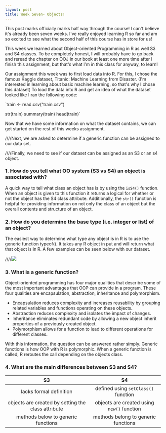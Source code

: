 ```yaml
---
layout: post
title: Week Seven- Objects!
---
```


This post marks officially marks half way through the course! I can't believe it's already been seven weeks. I've really enjoyed learning R so far and am so excited to see what the second half of this course has in store for us!

This week we learned about Object-oriented Programming in R as well S3 and S4 classes. To be completely honest, I will probably have to go back and reread the chapter on OOJ in our book at least one more time after I finish this assignment, but that's what I'm in this class for anyway, to learn!

Our assignment this week was to first load data into R. For this, I chose the famous Kaggle dataset, Titanic: Machine Learning from Disaster. (I'm interested in learning about basic machine learning, so that's why I chose this dataset) To load the data into R and get an idea of what the dataset looked like I ran the following code:

`train <- read.csv("train.csv")

str(train)
summary(train)
head(train)`

Now that we have some information on what the dataset contains, we can get started on the rest of this weeks assignment.

////Next, we are asked to determine if a generic function can be assigned to our data set.

////Finally, we need to see if our dataset can be assigned as an S3 or an s4 object.

### 1. How do you tell what OO system (S3 vs S4) an object is associated with?

A quick way to tell what class an object has is by using the `isS4()` function. When an object is given to this function it returns a logical for whether or not the object has the S4 class attribute. Additionally, the `str()` function is helpful for providing information on not only the class of an object but the overall contents and structure of an object.

### 2. How do you determine the base type (i.e. integer or list) of an object?

The easiest way to determine what type any object is in R is to use the generic function typeof(). It takes any R object in put and will return what that object is in R. A few examples can be seen below with our dataset.

////![](www)

### 3. What is a generic function?

Object-oriented programming has four major qualities that describe some of the most important advantages that OOP can provide in a program. These four qualities are encapsulation, abstraction, inheritance and polymorphism.

+ Encapsulation reduces complexity and increases reusability by grouping related variables and functions operating on these objects.
+ Abstraction reduces complexity and isolates the impact of changes.
+ Inheritance eliminates redundant code by allowing a new object inherit properties of a previously created object.
+ Polymorphism allows for a function to lead to different operations for different classes.

With this information, the question can be answered rather simply. Generic functions is how OOP with R is polymorphic. When a generic function is called, R reroutes the call depending on the objects class.

### 4. What are the main differences between S3 and S4?

| S3     | S4     |
|:------:|:------:|
| lacks formal definition | defined using `setClass()` function|
| objects are created by setting the class attribute| objects are created using `new()` function|
| methods below to generic functions| methods belong to generic functions|
